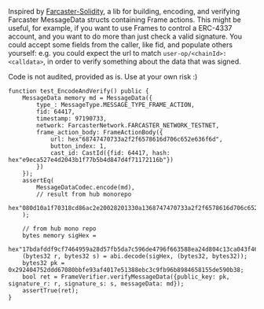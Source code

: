 Inspired by [Farcaster-Solidity](https://github.com/pavlovdog/farcaster-solidity), a lib for building, encoding, and verifying Farcaster MessageData structs containing Frame actions. This might be useful, for example, if you want to use Frames to control a ERC-4337 account, and you want to do more than just check a valid signature. You could accept some fields from the caller, like fid, and populate others yourself: e.g. you could expect the url to match `user-op/<chainId>:<calldata>`, in order to verify something about the data that was signed. 

Code is not audited, provided as is. Use at your own risk :)


```
function test_EncodeAndVerify() public {
    MessageData memory md = MessageData({
        type_: MessageType.MESSAGE_TYPE_FRAME_ACTION,
        fid: 64417,
        timestamp: 97190733,
        network: FarcasterNetwork.FARCASTER_NETWORK_TESTNET,
        frame_action_body: FrameActionBody({
            url: hex"68747470733a2f2f6578616d706c652e636f6d",
            button_index: 1,
            cast_id: CastId({fid: 64417, hash: hex"e9eca527e4d2043b1f77b5b4d847d4f71172116b"})
        })
    });
    assertEq(
        MessageDataCodec.encode(md),
        // result from hub monorepo
        hex"080d10a1f70318cd86ac2e20028201330a1368747470733a2f2f6578616d706c652e636f6d10011a1a08a1f7031214e9eca527e4d2043b1f77b5b4d847d4f71172116b"
    );

    // from hub mono repo
    bytes memory sigHex =
        hex"17bdafddf9cf7464959a28d57fb5da7c596de4796f663588ea24d804c13ca043f46a546ca474d1b4420cc48e8720d8051786b21a689cdf485f78e51e36a12b05";
    (bytes32 r, bytes32 s) = abi.decode(sigHex, (bytes32, bytes32));
    bytes32 pk = 0x292404752ddd67080bbfe93af4017e51388ebc3c9fb96b8984658155de590b38;
    bool ret = FrameVerifier.verifyMessageData({public_key: pk, signature_r: r, signature_s: s, messageData: md});
    assertTrue(ret);
}
```